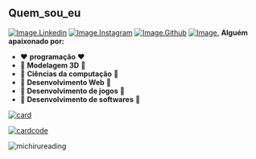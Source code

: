 ## Quem_sou_eu

[![Image.Linkedin](https://img.shields.io/badge/LinkedIn-0077B5?style=for-the-badge&logo=linkedin&logoColor=white)](https://www.linkedin.com/in/matt-868225229/)
[![Image.Instagram](https://img.shields.io/badge/Instagram-E4405F?style=for-the-badge&logo=instagram&logoColor=white)](https://www.instagram.com/m4tt_pizz4/)
[![Image.Github](https://img.shields.io/badge/GitHub-100000?style=for-the-badge&logo=github&logoColor=white)](https://github.com/M4ttPizz4)
[![Image.]()]()
 **Alguém apaixonado por:**
* ❤️ __programação__ ❤️
* 🧡 __Modelagem 3D__ 🧡
* 💛 __Ciências da computação__ 💛
* 💚 __Desenvolvimento Web__ 💚
* 💙 __Desenvolvimento de jogos__ 💙
* 💜 __Desenvolvimento de softwares__ 💜
 
[![card](https://github-readme-stats.vercel.app/api?username=M4ttPizz4&theme=tokyonight&show_icons=true)](https://github.com/M4ttPizz4/)

[![cardcode](https://github-readme-stats.vercel.app/api/top-langs/?username=M4ttPizz4&hide=html&layout=compact&theme=tokyonight)](https://github.com/M4ttPizz4/)




![michirureading](https://user-images.githubusercontent.com/100164090/157138658-299ff193-3ab8-4f0f-8760-13d06e555f55.png)




